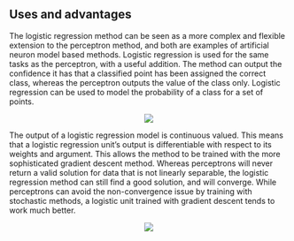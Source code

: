 ## Uses and advantages

The logistic regression method can be seen as a more complex and flexible extension to the perceptron method, and both are examples of artificial neuron model based methods. Logistic regression is used for the same tasks as the perceptron, with a useful addition. The method can output the confidence it has that a classified point has been assigned the correct class, whereas the perceptron outputs the value of the class only. Logistic regression can be used to model the probability of a class for a set of points.


<p align="center">
	<img class="plot" src="/assets/image31.png" />
</p>

The output of a logistic regression model is continuous valued. This means that a logistic regression unit’s output is differentiable with respect to its weights and argument. This allows the method to be trained with the more sophisticated gradient descent method. Whereas perceptrons will never return a valid solution for data that is not linearly separable, the logistic regression method can still find a good solution, and will converge. While perceptrons can avoid the non-convergence issue by training with stochastic methods, a logistic unit trained with gradient descent tends to work much better.

<p align="center">
	<img class="plot" src="/assets/image32.gif" />
</p>

